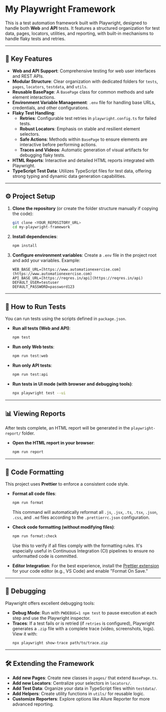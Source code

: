 # My Playwright Framework

This is a test automation framework built with Playwright, designed to handle both **Web** and **API** tests. It features a structured organization for test data, pages, locators, utilities, and reporting, with built-in mechanisms to handle flaky tests and retries.

---

## 🚀 Key Features

- **Web and API Support**: Comprehensive testing for web user interfaces and REST APIs.
- **Modular Structure**: Clear organization with dedicated folders for `tests`, `pages`, `locators`, `testdata`, and `utils`.
- **Reusable BasePage**: A `BasePage` class for common methods and safe element interactions.
- **Environment Variable Management**: `.env` file for handling base URLs, credentials, and other configurations.
- **Flaky Test Handling**:
  - **Retries**: Configurable test retries in `playwright.config.ts` for failed tests.
  - **Robust Locators**: Emphasis on stable and resilient element selectors.
  - **Safe Actions**: Methods within `BasePage` to ensure elements are interactive before performing actions.
  - **Traces and Videos**: Automatic generation of visual artifacts for debugging flaky tests.
- **HTML Reports**: Interactive and detailed HTML reports integrated with Playwright.
- **TypeScript Test Data**: Utilizes TypeScript files for test data, offering strong typing and dynamic data generation capabilities.

---

## ⚙️ Project Setup

1.  **Clone the repository** (or create the folder structure manually if copying the code):
    ```bash
    git clone <YOUR_REPOSITORY_URL>
    cd my-playwright-framework
    ```
2.  **Install dependencies**:
    ```bash
    npm install
    ```
3.  **Configure environment variables**:
    Create a `.env` file in the project root and add your variables. Example:
    ```
    WEB_BASE_URL=[https://www.automationexercise.com](https://www.automationexercise.com)
    API_BASE_URL=[https://reqres.in/api](https://reqres.in/api)
    DEFAULT_USER=testuser
    DEFAULT_PASSWORD=password123
    ```

---

## 🏃 How to Run Tests

You can run tests using the scripts defined in `package.json`.

- **Run all tests (Web and API)**:
  ```bash
  npm test
  ```
- **Run only Web tests**:
  ```bash
  npm run test:web
  ```
- **Run only API tests**:
  ```bash
  npm run test:api
  ```
- **Run tests in UI mode (with browser and debugging tools)**:
  ```bash
  npx playwright test --ui
  ```

---

## 📊 Viewing Reports

After tests complete, an HTML report will be generated in the `playwright-report/` folder.

- **Open the HTML report in your browser**:
  ```bash
  npm run report
  ```

---

## 💅 Code Formatting

This project uses **Prettier** to enforce a consistent code style.

- **Format all code files**:

  ```bash
  npm run format
  ```

  This command will automatically reformat all `.js`, `.jsx`, `.ts`, `.tsx`, `.json`, `.css`, and `.md` files according to the `.prettierrc.json` configuration.

- **Check code formatting (without modifying files)**:

  ```bash
  npm run format:check
  ```

  Use this to verify if all files comply with the formatting rules. It's especially useful in Continuous Integration (CI) pipelines to ensure no unformatted code is committed.

- **Editor Integration**: For the best experience, install the [Prettier extension](https://marketplace.visualstudio.com/items?itemName=esbenp.prettier-vscode) for your code editor (e.g., VS Code) and enable "Format On Save."

---

## 🐛 Debugging

Playwright offers excellent debugging tools:

- **Debug Mode**: Run with `PWDEBUG=1 npm test` to pause execution at each step and use the Playwright inspector.
- **Traces**: If a test fails or is retried (if `retries` is configured), Playwright generates a `.zip` file with a complete trace (video, screenshots, logs). View it with:
  ```bash
  npx playwright show-trace path/to/trace.zip
  ```

---

## 🛠️ Extending the Framework

- **Add new Pages**: Create new classes in `pages/` that extend `BasePage.ts`.
- **Add new Locators**: Centralize your selectors in `locators/`.
- **Add Test Data**: Organize your data in TypeScript files within `testdata/`.
- **Add Helpers**: Create utility functions in `utils/` for reusable logic.
- **Customize Reporters**: Explore options like Allure Reporter for more advanced reporting.
